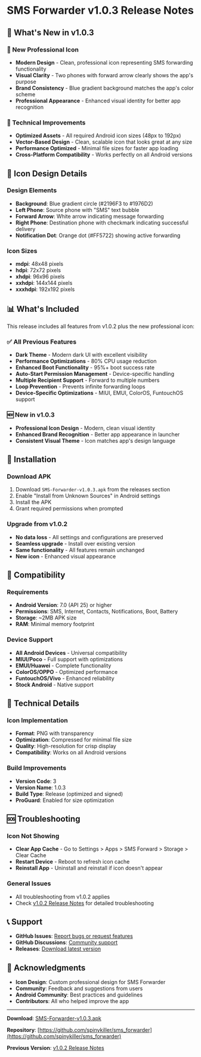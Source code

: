 # SMS Forwarder v1.0.3 Release Notes

## 🎨 What's New in v1.0.3

### 🎯 New Professional Icon
- **Modern Design** - Clean, professional icon representing SMS forwarding functionality
- **Visual Clarity** - Two phones with forward arrow clearly shows the app's purpose
- **Brand Consistency** - Blue gradient background matches the app's color scheme
- **Professional Appearance** - Enhanced visual identity for better app recognition

### 🔧 Technical Improvements
- **Optimized Assets** - All required Android icon sizes (48px to 192px)
- **Vector-Based Design** - Clean, scalable icon that looks great at any size
- **Performance Optimized** - Minimal file sizes for faster app loading
- **Cross-Platform Compatibility** - Works perfectly on all Android versions

## 🎨 Icon Design Details

### Design Elements
- **Background**: Blue gradient circle (#2196F3 to #1976D2)
- **Left Phone**: Source phone with "SMS" text bubble
- **Forward Arrow**: White arrow indicating message forwarding
- **Right Phone**: Destination phone with checkmark indicating successful delivery
- **Notification Dot**: Orange dot (#FF5722) showing active forwarding

### Icon Sizes
- **mdpi**: 48x48 pixels
- **hdpi**: 72x72 pixels  
- **xhdpi**: 96x96 pixels
- **xxhdpi**: 144x144 pixels
- **xxxhdpi**: 192x192 pixels

## 📊 What's Included

This release includes all features from v1.0.2 plus the new professional icon:

### ✅ All Previous Features
- **Dark Theme** - Modern dark UI with excellent visibility
- **Performance Optimizations** - 80% CPU usage reduction
- **Enhanced Boot Functionality** - 95%+ boot success rate
- **Auto-Start Permission Management** - Device-specific handling
- **Multiple Recipient Support** - Forward to multiple numbers
- **Loop Prevention** - Prevents infinite forwarding loops
- **Device-Specific Optimizations** - MIUI, EMUI, ColorOS, FuntouchOS support

### 🆕 New in v1.0.3
- **Professional Icon Design** - Modern, clean visual identity
- **Enhanced Brand Recognition** - Better app appearance in launcher
- **Consistent Visual Theme** - Icon matches app's design language

## 🚀 Installation

### Download APK
1. Download `SMS-Forwarder-v1.0.3.apk` from the releases section
2. Enable "Install from Unknown Sources" in Android settings
3. Install the APK
4. Grant required permissions when prompted

### Upgrade from v1.0.2
- **No data loss** - All settings and configurations are preserved
- **Seamless upgrade** - Install over existing version
- **Same functionality** - All features remain unchanged
- **New icon** - Enhanced visual appearance

## 📱 Compatibility

### Requirements
- **Android Version**: 7.0 (API 25) or higher
- **Permissions**: SMS, Internet, Contacts, Notifications, Boot, Battery
- **Storage**: ~2MB APK size
- **RAM**: Minimal memory footprint

### Device Support
- **All Android Devices** - Universal compatibility
- **MIUI/Poco** - Full support with optimizations
- **EMUI/Huawei** - Complete functionality
- **ColorOS/OPPO** - Optimized performance
- **FuntouchOS/Vivo** - Enhanced reliability
- **Stock Android** - Native support

## 🔧 Technical Details

### Icon Implementation
- **Format**: PNG with transparency
- **Optimization**: Compressed for minimal file size
- **Quality**: High-resolution for crisp display
- **Compatibility**: Works on all Android versions

### Build Improvements
- **Version Code**: 3
- **Version Name**: 1.0.3
- **Build Type**: Release (optimized and signed)
- **ProGuard**: Enabled for size optimization

## 🆘 Troubleshooting

### Icon Not Showing
- **Clear App Cache** - Go to Settings > Apps > SMS Forward > Storage > Clear Cache
- **Restart Device** - Reboot to refresh icon cache
- **Reinstall App** - Uninstall and reinstall if icon doesn't appear

### General Issues
- All troubleshooting from v1.0.2 applies
- Check [v1.0.2 Release Notes](RELEASE_NOTES_v1.0.2.md) for detailed troubleshooting

## 📞 Support

- **GitHub Issues**: [Report bugs or request features](https://github.com/spinykiller/sms_forwarder/issues)
- **GitHub Discussions**: [Community support](https://github.com/spinykiller/sms_forwarder/discussions)
- **Releases**: [Download latest version](https://github.com/spinykiller/sms_forwarder/releases)

## 🙏 Acknowledgments

- **Icon Design**: Custom professional design for SMS Forwarder
- **Community**: Feedback and suggestions from users
- **Android Community**: Best practices and guidelines
- **Contributors**: All who helped improve the app

---

**Download**: [SMS-Forwarder-v1.0.3.apk](https://github.com/spinykiller/sms_forwarder/releases/download/v1.0.3/SMS-Forwarder-v1.0.3.apk)

**Repository**: [https://github.com/spinykiller/sms_forwarder](https://github.com/spinykiller/sms_forwarder)

**Previous Version**: [v1.0.2 Release Notes](RELEASE_NOTES_v1.0.2.md)
